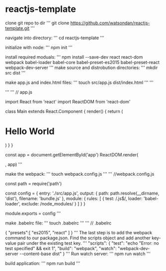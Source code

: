 # reactjs-template

clone git repo to dir
'''
git clone https://github.com/watsondan/reactjs-template.git
'''

navigate into directory:
'''
cd reactjs-template
'''

initialize with node:
'''
npm init
'''

install required moduals:
'''
npm install --save-dev react react-dom webpack babel-loader babel-core babel-preset-es2015 babel-preset-react webpack-dev-server
'''
make source and distrobution directories:
'''
mkdir src dist
'''

make app.js and index.html files:
'''
touch src/app.js dist/index.html
'''
'''
<!--index.html-->
<body>
  <div id='app'></div>
  <script src="bundle.js"></script>
</body>
'''
'''
// app.js

import React from 'react'
import ReactDOM from 'react-dom'

class Main extends React.Component {
  render() {
    return (
      <div>
        <h1>Hello World</h1>
      </div>
    )
  }
}

const app = document.getElementById('app')
ReactDOM.render(<Main />, app)
'''

make the webpack:
'''
touch webpack.config.js
'''
'''
//webpack.config.js

const path = require('path')

const config = {
  entry: './src/app.js',
  output: {
    path: path.resolve(__dirname, 'dist'),
    filename: 'bundle.js'
  },
  module: {
    rules: [
      { test: /\.js$/,
        loader: 'babel-loader',
        exclude: /node_modules/
      }
    ]
  }
}

module.exports = config
'''

make .babelrc file:
'''
touch .babelrc
'''
'''
// .babelrc

{
  "presets":[
    "es2015", "react"
  ]
}
'''
The last step is to add the webpack command to our package.json. Find the scripts object and add another key-value pair under the existing test key.
'''
"scripts": {
  "test": "echo \"Error: no test specified\" && exit 1",
  "build": "webpack",
  "watch": "webpack-dev-server --content-base dist"
}
'''
Run watch server:
'''
npm run watch
'''

build application:
'''
npm run build
'''
